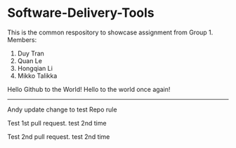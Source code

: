 # Software-Delivery-Tools

This is the common respository to showcase assignment from Group 1.
Members:
1. Duy Tran
2. Quan Le
3. Hongqian Li
4. Mikko Talikka


Hello Github to the World!
Hello to the world once again!

---------------
Andy update change to test Repo rule

Test 1st pull request. test 2nd time

Test 2nd pull request. test 2nd time
